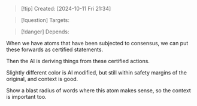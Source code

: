 
>[!tip] Created: [2024-10-11 Fri 21:34]

>[!question] Targets: 

>[!danger] Depends: 

When we have atoms that have been subjected to consensus, we can put these forwards as certified statements.

Then the AI is deriving things from these certified actions.

Slightly different color is AI modified, but still within safety margins of the original, and context is good.

Show a blast radius of words where this atom makes sense, so the context is important too.